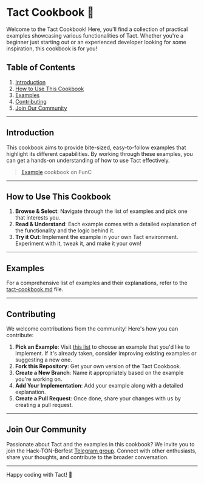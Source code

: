 
# Tact Cookbook 📖

Welcome to the Tact Cookbook! Here, you'll find a collection of practical examples showcasing various functionalities of Tact. Whether you're a beginner just starting out or an experienced developer looking for some inspiration, this cookbook is for you!

## Table of Contents

1. [Introduction](#introduction)
2. [How to Use This Cookbook](#how-to-use-this-cookbook)
3. [Examples](#examples)
4. [Contributing](#contributing)
5. [Join Our Community](#join-our-community)

---

## Introduction

This cookbook aims to provide bite-sized, easy-to-follow examples that highlight its different capabilities. By working through these examples, you can get a hands-on understanding of how to use Tact effectively.
> [Example](https://docs.ton.org/develop/func/cookbook) cookbook on FunC
---

## How to Use This Cookbook

1. **Browse & Select**: Navigate through the list of examples and pick one that interests you.
2. **Read & Understand**: Each example comes with a detailed explanation of the functionality and the logic behind it.
3. **Try it Out**: Implement the example in your own Tact environment. Experiment with it, tweak it, and make it your own!

---

## Examples

For a comprehensive list of examples and their explanations, refer to the [tact-cookbook.md](./tact-cookbook.md) file.

---

## Contributing

We welcome contributions from the community! Here's how you can contribute:

1. **Pick an Example**: Visit [this list](https://github.com/alefmanvladimir/tact-cookbook/issues) to choose an example that you'd like to implement. If it's already taken, consider improving existing examples or suggesting a new one.
2. **Fork this Repository**: Get your own version of the Tact Cookbook.
3. **Create a New Branch**: Name it appropriately based on the example you're working on.
4. **Add Your Implementation**: Add your example along with a detailed explanation.
5. **Create a Pull Request**: Once done, share your changes with us by creating a pull request.

---

## Join Our Community

Passionate about Tact and the examples in this cookbook? We invite you to join the Hack-TON-Berfest [Telegram group](https://t.me/hack_ton_berfest_2023). Connect with other enthusiasts, share your thoughts, and contribute to the broader conversation.

---


Happy coding with Tact! 🚀
